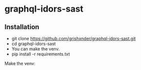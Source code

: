 # graphql-idors-sast

## Installation

- git clone https://github.com/grishxnder/graphql-idors-sast.git
- cd graphql-idors-sast
- You can make the venv.
- pip install -r requirements.txt
  
Make the venv:
